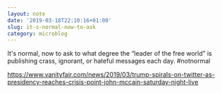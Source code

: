 ```yaml
---
layout: note
date: '2019-03-18T22:10:16+01:00'
slug: it-s-normal-now-to-ask
category: microblog
---
```

It's normal, now to ask to what degree the “leader of the free world” is publishing crass, ignorant, or hateful messages each day. #notnormal

https://www.vanityfair.com/news/2019/03/trump-spirals-on-twitter-as-presidency-reaches-crisis-point-john-mccain-saturday-night-live


